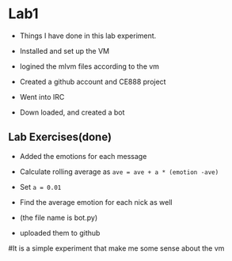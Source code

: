 # Lab1 

* Things I have done in this lab experiment.

* Installed and set up the VM 

* logined the mlvm files according to the vm

* Created a github account and CE888 project

* Went into IRC
 
* Down loaded, and created a bot 


## Lab Exercises(done)

* Added the emotions for each message

* Calculate rolling average as ``ave = ave + a * (emotion -ave)``

* Set `a = 0.01`

* Find the average emotion for each nick as well

* (the file name is bot.py)

* uploaded them to github

#It is a simple experiment that make me some sense about the vm

